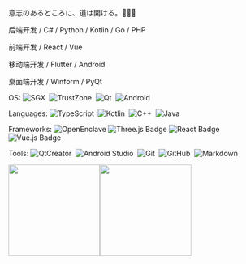 
意志のあるところに、道は開ける。🍭🍭🍭

后端开发 / C# / Python / Kotlin / Go / PHP

前端开发 / React / Vue

移动端开发 / Flutter / Android

桌面端开发 / Winform / PyQt

OS: 
![SGX](https://img.shields.io/badge/SGX-24292e?style=flat-square&logo=intel&labelColor=24292e&color=474d56)&nbsp;
![TrustZone](https://img.shields.io/badge/TrustZone-24292e?style=flat-square&logo=arm&labelColor=24292e&color=474d56)&nbsp;
![Qt](https://img.shields.io/badge/Qt-24292e?style=flat-square&logo=Qt&labelColor=24292e&color=474d56)&nbsp;
![Android](https://img.shields.io/badge/Android-24292e?style=flat-square&logo=android&labelColor=24292e&color=474d56)&nbsp;

Languages: 
![TypeScript](https://img.shields.io/badge/language-TypeScript-%233178C6)&nbsp;
![Kotlin](https://img.shields.io/badge/language-Kotlin-%237F52FF)&nbsp;
![C++](https://img.shields.io/badge/language-C%2B%2B-%23F34B7D)&nbsp;
![Java](https://img.shields.io/badge/language-Java-%23B07219)&nbsp;

Frameworks: 
![OpenEnclave](https://img.shields.io/badge/Open%20Enclave-0094F5?logo=microsoft&logoColor=fff&style=for-the-badge)
![Three.js Badge](https://img.shields.io/badge/Three.js-000?logo=threedotjs&logoColor=fff&style=for-the-badge)
![React Badge](https://img.shields.io/badge/React-61DAFB?logo=react&logoColor=000&style=for-the-badge)
![Vue.js Badge](https://img.shields.io/badge/Vue.js-4FC08D?logo=vuedotjs&logoColor=fff&style=for-the-badge)

Tools: 
![QtCreator](https://img.shields.io/badge/QtCreator-24292e?style=flat-square&logo=Qt)&nbsp;
![Android Studio](https://img.shields.io/badge/Android%20Studio-24292e?style=flat-square&logo=android)&nbsp;
![Git](https://img.shields.io/badge/Git-24292e?style=flat-square&logo=git)&nbsp;
![GitHub](https://img.shields.io/badge/GitHub-24292e?style=flat-square&logo=github)&nbsp;
![Markdown](https://img.shields.io/badge/Markdown-24292e?style=flat-square&logo=markdown)&nbsp;


<img src="https://github-readme-stats.vercel.app/api?username=randoruf&count_private=true" height="180" /><img src="https://github-readme-stats.vercel.app/api/top-langs/?username=randoruf&langs_count=8&hide=html,css&layout=compact" height="180" /></a>

